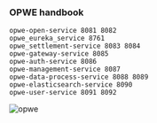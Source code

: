 ### OPWE handbook

```
opwe-open-service 8081 8082
opwe_eureka_service 8761
opwe_settlement-service 8083 8084
opwe-gateway-service 8085
opwe-auth-service 8086
opwe-management-service 8087
opwe-data-process-service 8088 8089
opwe-elasticsearch-service 8090
opwe-user-service 8091 8092
```


![opwe](https://github.com/user-attachments/assets/732bd802-62cb-445e-be4d-0b32647cd78e)
